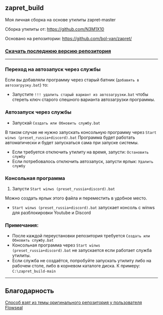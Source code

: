 ## zapret_build

Моя личная сборка на основе утилиты zapret-master

Сборка утилиты от: https://github.com/N3M1X10

Основано на репозитории: https://github.com/bol-van/zapret/

### [Скачать последнюю версию репозитория](https://github.com/N3M1X10/zapret_build/archive/refs/heads/main.zip)

---

### Переход на автозапуск через службы

Если вы добавляли программу через старый батник (`добавить в автозагрузку.bat`) то:
- Запустите `!!! удалить старый вариант из автозагрузки.bat` чтобы стереть ключ старого спешного варианта автозагрузки программы.


### Автозапуск через службы

- Запускай `Создать или Обновить службу.bat`

В таком случае не нужно запускать консольную программу через `Start winws (preset_russia+discord).bat`
Программа будет работать автоматически и будет запускаться сама при запуске системы.

- Если требуется отключить утилиту на время, запусти: `Остановить службу`
- Если потребовалось отключить автозапуск, запусти ярлык: `Удалить службу`


### Консольная программа
1. Запусти `Start winws (preset_russia+discord).bat`

Можно создать ярлык этого файла и переместить в удобное место.


- `Start winws (preset_russia+discord).bat` запускает консоль с winws для разблокировки Youtube и Discord



### Примечания:

- После каждой переустановки репозитория требуется `Создать или Обновить службу.bat`
- Консольная программа через `Start winws (preset_russia+discord).bat` не запускается если работает служба утилиты.
- Если служба не создаётся, попробуйте запускать утилиту либо на рабочем столе, либо в корневом каталоге диска. К примеру: `C:\zapret_build-main`


---

## Благодарность

[Способ взят из темы оригинального репозитория у пользователя Flowseal](https://github.com/bol-van/zapret/issues/455#issuecomment-2400503770)

